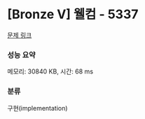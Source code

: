 # [Bronze V] 웰컴 - 5337 

[문제 링크](https://www.acmicpc.net/problem/5337) 

### 성능 요약

메모리: 30840 KB, 시간: 68 ms

### 분류

구현(implementation)


